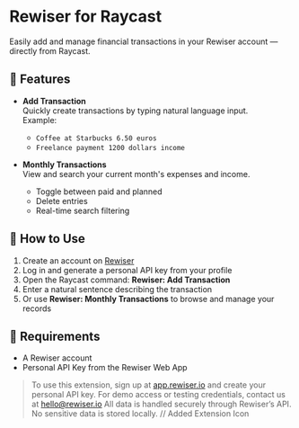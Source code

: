 # Rewiser for Raycast

Easily add and manage financial transactions in your Rewiser account — directly from Raycast.

## 🧠 Features

- **Add Transaction**  
  Quickly create transactions by typing natural language input.  
  Example:
  - `Coffee at Starbucks 6.50 euros`
  - `Freelance payment 1200 dollars income`

- **Monthly Transactions**  
  View and search your current month's expenses and income.
  - Toggle between paid and planned
  - Delete entries
  - Real-time search filtering

## 🚀 How to Use

1. Create an account on [Rewiser](https://app.rewiser.io)
2. Log in and generate a personal API key from your profile
3. Open the Raycast command: **Rewiser: Add Transaction**
4. Enter a natural sentence describing the transaction
5. Or use **Rewiser: Monthly Transactions** to browse and manage your records

## 🔐 Requirements

- A Rewiser account
- Personal API Key from the Rewiser Web App

> To use this extension, sign up at [app.rewiser.io](https://app.rewiser.io) and create your personal API key.
> For demo access or testing credentials, contact us at hello@rewiser.io
> All data is handled securely through Rewiser’s API. No sensitive data is stored locally.
> // Added Extension Icon
